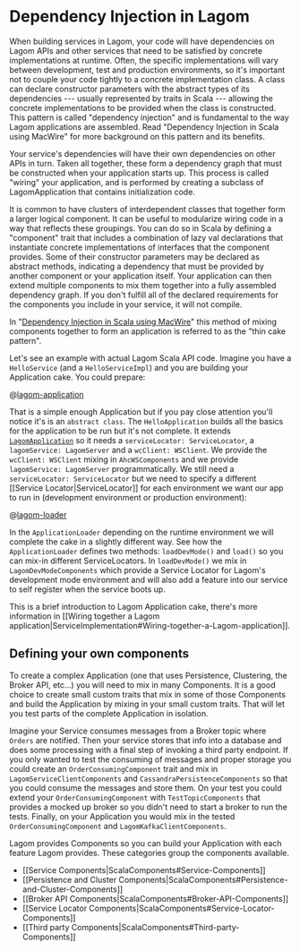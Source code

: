 # Dependency Injection in Lagom

When building services in Lagom, your code will have dependencies on Lagom APIs and other services that need to be satisfied by concrete implementations at runtime. Often, the specific implementations will vary between development, test and production environments, so it's important not to couple your code tightly to a concrete implementation class. A class can declare constructor parameters with the abstract types of its dependencies --- usually represented by traits in Scala --- allowing the concrete implementations to be provided when the class is constructed. This pattern is called "dependency injection" and is fundamental to the way Lagom applications are assembled. Read "Dependency Injection in Scala using MacWire" for more background on this pattern and its benefits.

Your service's dependencies will have their own dependencies on other APIs in turn. Taken all together, these form a dependency graph that must be constructed when your application starts up. This process is called "wiring" your application, and is performed by creating a subclass of LagomApplication that contains initialization code.

It is common to have clusters of interdependent classes that together form a larger logical component. It can be useful to modularize wiring code in a way that reflects these groupings. You can do so in Scala by defining a "component" trait that includes a combination of lazy val declarations that instantiate concrete implementations of interfaces that the component provides. Some of their constructor parameters may be declared as abstract methods, indicating a dependency that must be provided by another component or your application itself. Your application can then extend multiple components to mix them together into a fully assembled dependency graph. If you don't fulfill all of the declared requirements for the components you include in your service, it will not compile.

In "[Dependency Injection in Scala using MacWire](http://di-in-scala.github.io/#modules)" this method of mixing components together to form an application is referred to as the "thin cake pattern".

Let's see an example with actual Lagom Scala API code. Imagine you have a `HelloService` (and a `HelloServiceImpl`) and you are building your Application cake. You could prepare:

@[lagom-application](code/ServiceImplementation.scala)

That is a simple enough Application but if you pay close attention you'll notice it's is an `abstract class`. The `HelloApplication` builds all the basics for the application to be run but it's not complete. It extends [`LagomApplication`](api/com/lightbend/lagom/scaladsl/server/LagomApplication.html) so it needs a `serviceLocator: ServiceLocator`, a `lagomService: LagomServer` and a `wcClient: WSClient`. We provide the `wcClient: WSClient` mixing in `AhcWSComponents` and we provide `lagomService: LagomServer` programmatically. We still need a `serviceLocator: ServiceLocator` but we need to specify a different [[Service Locator|ServiceLocator]] for each environment we want our app to run in (development environment or production environment):

@[lagom-loader](code/ServiceImplementation.scala)

In the `ApplicationLoader` depending on the runtime environment we will complete the cake in a slightly different way. See how the `ApplicationLoader` defines two methods: `loadDevMode()` and `load()` so you can mix-in different ServiceLocators. In `loadDevMode()` we mix in `LagomDevModeComponents` which provide a Service Locator for Lagom's development mode environment and will also add a feature into our service to self register when the service boots up.

This is a brief introduction to Lagom Application cake, there's more information in [[Wiring together a Lagom application|ServiceImplementation#Wiring-together-a-Lagom-application]].

## Defining your own components

To create a complex Application (one that uses Persistence, Clustering, the Broker API, etc...) you will need to mix in many Components. It is a good choice to create small custom traits that mix in some of those Components and build the Application by mixing in your small custom traits. That will let you test parts of the complete Application in isolation.

Imagine your Service consumes messages from a Broker topic where `Orders` are notified. Then your service stores that info into a database and does some processing with a final step of invoking a third party endpoint. If you only wanted to test the consuming of messages and proper storage you could create an `OrderConsumingComponent` trait and mix in `LagomServiceClientComponents` and `CassandraPersistenceComponents` so that you could consume the messages and store them. On your test you could extend your `OrderConsumingComponent` with `TestTopicComponents` that provides a mocked up broker so you didn't need to start a broker to run the tests. Finally, on your Application you would mix in the tested `OrderConsumingComponent` and `LagomKafkaClientComponents`.

Lagom provides Components so you can build your Application with each feature Lagom provides. These categories group the components available.

 * [[Service Components|ScalaComponents#Service-Components]]
 * [[Persistence and Cluster Components|ScalaComponents#Persistence-and-Cluster-Components]]
 * [[Broker API Components|ScalaComponents#Broker-API-Components]]
 * [[Service Locator Components|ScalaComponents#Service-Locator-Components]]
 * [[Third party Components|ScalaComponents#Third-party-Components]]
